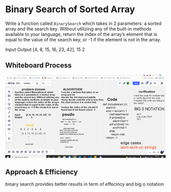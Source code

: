 # Binary Search of Sorted Array
<!-- Description of the challenge -->
Write a function called `BinarySearch` which takes in 2 parameters: a sorted array and the search key. Without utilizing any of the built-in methods available to your language, return the index of the array’s element that is equal to the value of the search key, or -1 if the element is not in the array.

Input	                             Output
[4, 8, 15, 16, 23, 42], 15          	2
## Whiteboard Process
<!-- Embedded whiteboard image -->
![binary](/python/assets/binary.png)
## Approach & Efficiency
<!-- What approach did you take? Discuss Why. What is the Big O space/time for this approach? -->

binary search provides better results in term of effecincy and big o notation 